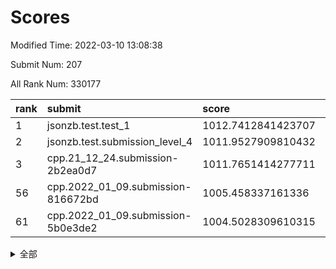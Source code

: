 # Scores

Modified Time: 2022-03-10 13:08:38

Submit Num: 207

All Rank Num: 330177

| rank |               submit               |       score        |       sigma        | pk_num |
| :--- | :--------------------------------- | :----------------- | :----------------- | :----- |
| 1    | jsonzb.test.test_1                 | 1012.7412841423707 | 0.7868637308413121 | 6379   |
| 2    | jsonzb.test.submission_level_4     | 1011.9527909810432 | 0.7950633220853385 | 6380   |
| 3    | cpp.21_12_24.submission-2b2ea0d7   | 1011.7651414277711 | 0.7877116030353888 | 6382   |
| 56   | cpp.2022_01_09.submission-816672bd | 1005.458337161336  | 0.7101496317465009 | 6386   |
| 61   | cpp.2022_01_09.submission-5b0e3de2 | 1004.5028309610315 | 0.7136957310986795 | 6379   |


<details>
<summary>全部</summary>

| rank |                 submit                 |       score        |       sigma        | pk_num |
| :--- | :------------------------------------- | :----------------- | :----------------- | :----- |
| 1    | jsonzb.test.test_1                     | 1012.7412841423707 | 0.7868637308413121 | 6379   |
| 2    | jsonzb.test.submission_level_4         | 1011.9527909810432 | 0.7950633220853385 | 6380   |
| 3    | cpp.21_12_24.submission-2b2ea0d7       | 1011.7651414277711 | 0.7877116030353888 | 6382   |
| 4    | gobigger.level_3.submission_level_3_43 | 1011.2833240993866 | 0.7602115136024251 | 6384   |
| 5    | gobigger.level_3.submission_level_3_1  | 1011.2105643529151 | 0.7679433635922477 | 6372   |
| 6    | gobigger.level_3.submission_level_3_25 | 1011.1102389615695 | 0.7755081990772914 | 6380   |
| 7    | gobigger.level_3.submission_level_3_46 | 1011.0941921477777 | 0.7467696404983262 | 6384   |
| 8    | gobigger.level_3.submission_level_3_5  | 1011.062640563936  | 0.783169413488727  | 6381   |
| 9    | gobigger.level_3.submission_level_3_49 | 1011.0137579411843 | 0.7679107334934141 | 6379   |
| 10   | gobigger.level_3.submission_level_3_2  | 1010.8836546910222 | 0.7713022692308393 | 6379   |
| 11   | gobigger.level_3.submission_level_3_17 | 1010.8078227638235 | 0.7539255824223976 | 6378   |
| 12   | gobigger.level_3.submission_level_3_41 | 1010.6380326621081 | 0.7581386899096202 | 6381   |
| 13   | gobigger.level_3.submission_level_3_9  | 1010.6075328543889 | 0.7585241505203042 | 6380   |
| 14   | gobigger.level_3.submission_level_3_23 | 1010.5862627544772 | 0.7727359981261382 | 6383   |
| 15   | gobigger.level_3.submission_level_3_29 | 1010.5379838061566 | 0.7530719967945535 | 6380   |
| 16   | gobigger.level_3.submission_level_3_16 | 1010.4969363437104 | 0.7477286177459309 | 6378   |
| 17   | gobigger.level_3.submission_level_3_48 | 1010.328189737218  | 0.7571433404053143 | 6377   |
| 18   | gobigger.level_3.submission_level_3_37 | 1010.2517351036976 | 0.7703372726045924 | 6382   |
| 19   | gobigger.level_3.submission_level_3_14 | 1010.2187273004471 | 0.7621112537342692 | 6374   |
| 20   | gobigger.level_3.submission_level_3_31 | 1010.1931366171702 | 0.7479166517929209 | 6380   |
| 21   | gobigger.level_3.submission_level_3_26 | 1010.1461634341108 | 0.7501684833320047 | 6374   |
| 22   | gobigger.level_3.submission_level_3_38 | 1010.0118421730514 | 0.7400446693945448 | 6376   |
| 23   | gobigger.level_3.submission_level_3_45 | 1009.9015548006246 | 0.7713299109874975 | 6382   |
| 24   | gobigger.level_3.submission_level_3_28 | 1009.8937807279254 | 0.7347243886623313 | 6377   |
| 25   | gobigger.level_3.submission_level_3_13 | 1009.8804709667554 | 0.7562665628502901 | 6378   |
| 26   | gobigger.level_3.submission_level_3_8  | 1009.8402968740271 | 0.7633724387390673 | 6379   |
| 27   | gobigger.level_3.submission_level_3_21 | 1009.7735606542185 | 0.7584775882067146 | 6375   |
| 28   | gobigger.level_3.submission_level_3_6  | 1009.6990355714019 | 0.7532752443947389 | 6379   |
| 29   | gobigger.level_3.submission_level_3_0  | 1009.688134853154  | 0.7514736313671428 | 6381   |
| 30   | gobigger.level_3.submission_level_3_24 | 1009.6819928476906 | 0.731236799703816  | 6382   |
| 31   | gobigger.level_3.submission_level_3_42 | 1009.603489319756  | 0.7515437813888531 | 6380   |
| 32   | gobigger.level_3.submission_level_3_33 | 1009.6031243299877 | 0.7501153290311671 | 6382   |
| 33   | gobigger.level_3.submission_level_3_12 | 1009.5901353641251 | 0.7450541104697227 | 6382   |
| 34   | gobigger.level_3.submission_level_3_19 | 1009.5825596287956 | 0.7643236903446315 | 6383   |
| 35   | gobigger.level_3.submission_level_3_15 | 1009.5254210219285 | 0.771480147144153  | 6381   |
| 36   | gobigger.level_3.submission_level_3_44 | 1009.4470338880225 | 0.743437593323514  | 6376   |
| 37   | gobigger.level_3.submission_level_3_22 | 1009.4322971803517 | 0.7435012023062262 | 6377   |
| 38   | gobigger.level_3.submission_level_3_4  | 1009.4144315090134 | 0.7839747091653937 | 6382   |
| 39   | gobigger.level_3.submission_level_3_10 | 1009.3167460290341 | 0.7383683346258647 | 6378   |
| 40   | gobigger.level_3.submission_level_3_39 | 1009.3080432858201 | 0.736871682434856  | 6383   |
| 41   | gobigger.level_3.submission_level_3_30 | 1009.2632880045977 | 0.7435215891888559 | 6379   |
| 42   | gobigger.level_3.submission_level_3_27 | 1009.2330561320983 | 0.7485239383409    | 6380   |
| 43   | gobigger.level_3.submission_level_3_3  | 1009.158596751367  | 0.7565676845867589 | 6378   |
| 44   | gobigger.level_3.submission_level_3_32 | 1009.0128259010636 | 0.7379259789900952 | 6381   |
| 45   | gobigger.level_3.submission_level_3_7  | 1008.9937633712567 | 0.741204679806159  | 6376   |
| 46   | gobigger.level_3.submission_level_3_36 | 1008.9769234198989 | 0.7585683188855619 | 6382   |
| 47   | gobigger.level_3.submission_level_3_11 | 1008.9173142008588 | 0.7603737632732216 | 6383   |
| 48   | gobigger.level_3.submission_level_3_35 | 1008.8348066253546 | 0.729527741713684  | 6380   |
| 49   | gobigger.level_3.submission_level_3_20 | 1008.787594483975  | 0.762979400248034  | 6378   |
| 50   | gobigger.level_3.submission_level_3_47 | 1008.773706865345  | 0.7363676901349883 | 6381   |
| 51   | gobigger.level_3.submission_level_3_40 | 1008.7036911772703 | 0.768994269547562  | 6378   |
| 52   | gobigger.level_3.submission_level_3_34 | 1008.5518044908899 | 0.7157693851931418 | 6382   |
| 53   | gobigger.level_3.submission_level_3_18 | 1008.5343741081285 | 0.7364705400521421 | 6378   |
| 54   | gobigger.level_1.submission_level_1_26 | 1006.0845709475321 | 0.7446255400914262 | 6381   |
| 55   | gobigger.level_1.submission_level_1_19 | 1005.5007206335397 | 0.715145620436691  | 6377   |
| 56   | cpp.2022_01_09.submission-816672bd     | 1005.458337161336  | 0.7101496317465009 | 6386   |
| 57   | gobigger.level_1.submission_level_1_49 | 1005.4451637877183 | 0.7175310266091544 | 6382   |
| 58   | gobigger.level_1.submission_level_1_6  | 1004.8297904807403 | 0.7194317424572311 | 6383   |
| 59   | gobigger.level_1.submission_level_1_39 | 1004.8283579253805 | 0.7267568269273088 | 6380   |
| 60   | gobigger.level_1.submission_level_1_2  | 1004.6586418237868 | 0.7180111053255152 | 6384   |
| 61   | cpp.2022_01_09.submission-5b0e3de2     | 1004.5028309610315 | 0.7136957310986795 | 6379   |
| 62   | gobigger.level_1.submission_level_1_18 | 1004.433357736329  | 0.7025252874472113 | 6380   |
| 63   | gobigger.level_1.submission_level_1_16 | 1004.4132194898825 | 0.7205902822650595 | 6378   |
| 64   | gobigger.level_1.submission_level_1_29 | 1004.3799108116132 | 0.7355185990408992 | 6382   |
| 65   | gobigger.level_1.submission_level_1_14 | 1004.3549822389905 | 0.7273938635926112 | 6381   |
| 66   | gobigger.level_1.submission_level_1_37 | 1004.3495368084284 | 0.7261297196691502 | 6381   |
| 67   | gobigger.level_1.submission_level_1_31 | 1004.3268402038593 | 0.7303718454843005 | 6381   |
| 68   | gobigger.level_1.submission_level_1_12 | 1004.0717896033009 | 0.7257930627332746 | 6382   |
| 69   | gobigger.level_1.submission_level_1_33 | 1004.0625330302762 | 0.7034986827587562 | 6375   |
| 70   | gobigger.level_1.submission_level_1_11 | 1003.8991278917665 | 0.7188731149602827 | 6384   |
| 71   | gobigger.level_1.submission_level_1_4  | 1003.8288350389131 | 0.7140340068200635 | 6378   |
| 72   | gobigger.level_1.submission_level_1_32 | 1003.8220434795719 | 0.7184081863526279 | 6381   |
| 73   | gobigger.level_1.submission_level_1_30 | 1003.7733014100013 | 0.7138153087989739 | 6382   |
| 74   | gobigger.level_1.submission_level_1_20 | 1003.7597026292874 | 0.715405384434317  | 6380   |
| 75   | gobigger.level_1.submission_level_1_28 | 1003.742718241258  | 0.7090092758951432 | 6381   |
| 76   | gobigger.level_1.submission_level_1_48 | 1003.7427182367181 | 0.7125152539933999 | 6383   |
| 77   | gobigger.level_1.submission_level_1_5  | 1003.7047284582858 | 0.7232793956493174 | 6381   |
| 78   | gobigger.level_1.submission_level_1_17 | 1003.6618302915942 | 0.7123273650121152 | 6382   |
| 79   | gobigger.level_1.submission_level_1_46 | 1003.6421497504376 | 0.7339000747742801 | 6381   |
| 80   | gobigger.level_1.submission_level_1_45 | 1003.6321018729354 | 0.7162276351521426 | 6380   |
| 81   | gobigger.level_1.submission_level_1_44 | 1003.5353540663209 | 0.7208194674090792 | 6382   |
| 82   | gobigger.level_1.submission_level_1_41 | 1003.2883394789826 | 0.7152694938372333 | 6379   |
| 83   | gobigger.level_1.submission_level_1_7  | 1003.279542445672  | 0.70748349869121   | 6381   |
| 84   | gobigger.level_1.submission_level_1_9  | 1003.2334446536739 | 0.713860623837181  | 6379   |
| 85   | gobigger.level_1.submission_level_1_3  | 1003.1945152207628 | 0.7168158453867588 | 6379   |
| 86   | gobigger.level_1.submission_level_1_27 | 1003.1715941608326 | 0.7376291272675952 | 6380   |
| 87   | gobigger.level_1.submission_level_1_35 | 1003.1180933747588 | 0.7142415107384872 | 6375   |
| 88   | gobigger.level_1.submission_level_1_36 | 1003.046197490853  | 0.714275465772861  | 6379   |
| 89   | gobigger.level_1.submission_level_1_13 | 1003.0440208077529 | 0.7115577347225405 | 6378   |
| 90   | gobigger.level_1.submission_level_1_42 | 1003.0375099756461 | 0.7251035562387589 | 6373   |
| 91   | gobigger.level_1.submission_level_1_38 | 1003.0306788608549 | 0.721527282363194  | 6380   |
| 92   | gobigger.level_1.submission_level_1_10 | 1002.8977161485046 | 0.7213771154071903 | 6377   |
| 93   | gobigger.level_1.submission_level_1_1  | 1002.8751313090302 | 0.7160055807477635 | 6379   |
| 94   | gobigger.level_1.submission_level_1_23 | 1002.8173341163814 | 0.7140321710829967 | 6383   |
| 95   | gobigger.level_1.submission_level_1_47 | 1002.7820923955389 | 0.721067019554189  | 6382   |
| 96   | gobigger.level_1.submission_level_1_8  | 1002.7675113731816 | 0.6993275769434283 | 6381   |
| 97   | gobigger.level_1.submission_level_1_25 | 1002.7210522304174 | 0.7171169479880423 | 6387   |
| 98   | gobigger.level_1.submission_level_1_40 | 1002.6897428077856 | 0.7057660875580759 | 6378   |
| 99   | gobigger.level_1.submission_level_1_21 | 1002.6831374002752 | 0.7147455782037299 | 6380   |
| 100  | gobigger.level_1.submission_level_1_15 | 1002.6620389171296 | 0.7092873348684229 | 6384   |
| 101  | gobigger.level_1.submission_level_1_24 | 1002.5188675330446 | 0.7217566931505947 | 6380   |
| 102  | gobigger.level_1.submission_level_1_34 | 1002.4790673140142 | 0.714206063005188  | 6380   |
| 103  | gobigger.level_1.submission_level_1_43 | 1002.4081141608137 | 0.7028434464648734 | 6377   |
| 104  | gobigger.level_1.submission_level_1_0  | 1001.9053597759741 | 0.7121648598865814 | 6380   |
| 105  | gobigger.level_1.submission_level_1_22 | 1001.7659996603683 | 0.717309693311005  | 6383   |
| 106  | gobigger.random.submission_random_25   | 997.1188996882214  | 0.7065875966868655 | 6378   |
| 107  | gobigger.random.submission_random_38   | 996.9019553221832  | 0.7252388403879652 | 6380   |
| 108  | gobigger.random.submission_random_5    | 996.8552205197342  | 0.7086108807377162 | 6381   |
| 109  | gobigger.random.submission_random_32   | 996.828764873956   | 0.7087505268301395 | 6380   |
| 110  | gobigger.random.submission_random_43   | 996.8073936953731  | 0.7076572352136671 | 6381   |
| 111  | gobigger.random.submission_random_48   | 996.7780508610798  | 0.7003360926893686 | 6381   |
| 112  | gobigger.random.submission_random_46   | 996.7434262294191  | 0.7205314692113046 | 6380   |
| 113  | gobigger.random.submission_random_0    | 996.6566947668118  | 0.7068862296497019 | 6383   |
| 114  | gobigger.random.submission_random_11   | 996.6310506223307  | 0.701886672687815  | 6379   |
| 115  | gobigger.random.submission_random_23   | 996.6218720858529  | 0.7246573846016372 | 6378   |
| 116  | gobigger.random.submission_random_4    | 996.5079336144581  | 0.6966196647477207 | 6383   |
| 117  | gobigger.random.submission_random_7    | 996.4736859846251  | 0.7124359484275642 | 6376   |
| 118  | gobigger.random.submission_random_47   | 996.4213454844638  | 0.707331209194634  | 6376   |
| 119  | gobigger.random.submission_random_13   | 996.386994453128   | 0.7096572025663056 | 6382   |
| 120  | gobigger.random.submission_random_17   | 996.3700980434766  | 0.718585544155912  | 6379   |
| 121  | gobigger.random.submission_random_1    | 996.3306777284656  | 0.7127136353899796 | 6379   |
| 122  | gobigger.random.submission_random_31   | 996.253176291832   | 0.7053166142210455 | 6383   |
| 123  | gobigger.random.submission_random_44   | 996.2359691590148  | 0.7124676797316343 | 6379   |
| 124  | gobigger.random.submission_random_12   | 996.0666099654569  | 0.7157001586597899 | 6379   |
| 125  | gobigger.random.submission_random_40   | 996.030293363396   | 0.7037829622078152 | 6381   |
| 126  | gobigger.random.submission_random_33   | 995.9983625629396  | 0.7034286381390621 | 6377   |
| 127  | gobigger.random.submission_random_26   | 995.9793500687647  | 0.6984646619559199 | 6383   |
| 128  | gobigger.random.submission_random_16   | 995.9771159268388  | 0.7162819922781068 | 6380   |
| 129  | gobigger.random.submission_random_3    | 995.95797758731    | 0.7034135287113938 | 6382   |
| 130  | gobigger.random.submission_random_24   | 995.9207448788532  | 0.712417748134211  | 6379   |
| 131  | gobigger.random.submission_random_29   | 995.90940755985    | 0.7172151055039514 | 6382   |
| 132  | gobigger.random.submission_random_14   | 995.9040376916008  | 0.7194556057079547 | 6379   |
| 133  | gobigger.random.submission_random_49   | 995.8960846855083  | 0.7107313619749388 | 6384   |
| 134  | gobigger.random.submission_random_37   | 995.8733181121642  | 0.7073577383555193 | 6383   |
| 135  | gobigger.random.submission_random_15   | 995.826372219214   | 0.7173938261023187 | 6379   |
| 136  | gobigger.random.submission_random_22   | 995.7521202539136  | 0.7113856639945058 | 6381   |
| 137  | gobigger.random.submission_random_18   | 995.6756514046227  | 0.709549353305264  | 6380   |
| 138  | gobigger.random.submission_random_9    | 995.6741376758262  | 0.7114586073463584 | 6379   |
| 139  | gobigger.random.submission_random_41   | 995.6685372065241  | 0.7089841943075396 | 6382   |
| 140  | gobigger.random.submission_random_2    | 995.6394432008044  | 0.6980618616296742 | 6382   |
| 141  | gobigger.random.submission_random_27   | 995.5462712723308  | 0.7201171605469816 | 6381   |
| 142  | gobigger.random.submission_random_30   | 995.4813013720257  | 0.7223823563678322 | 6380   |
| 143  | gobigger.random.submission_random_6    | 995.4605271517324  | 0.7116474256533702 | 6379   |
| 144  | gobigger.random.submission_random_35   | 995.4383076735234  | 0.7194430206086789 | 6385   |
| 145  | gobigger.random.submission_random_19   | 995.4274504477384  | 0.7123920755702167 | 6374   |
| 146  | gobigger.random.submission_random_45   | 995.4232115839941  | 0.7047616180664017 | 6379   |
| 147  | gobigger.random.submission_random_34   | 995.391619428379   | 0.7096982982083062 | 6382   |
| 148  | gobigger.random.submission_random_39   | 995.3434849883943  | 0.7028955318432885 | 6381   |
| 149  | gobigger.random.submission_random_20   | 995.3171991592696  | 0.712188847749438  | 6377   |
| 150  | gobigger.random.submission_random_8    | 995.3165123245337  | 0.7131710335318362 | 6381   |
| 151  | gobigger.random.submission_random_42   | 995.279696694174   | 0.7140545266184534 | 6387   |
| 152  | gobigger.random.submission_random_28   | 994.626154129343   | 0.7165591506431116 | 6381   |
| 153  | gobigger.random.submission_random_36   | 994.5788410645168  | 0.7095830475590125 | 6380   |
| 154  | gobigger.random.submission_random_21   | 994.508478508382   | 0.7245774584762482 | 6381   |
| 155  | gobigger.random.submission_random_10   | 994.2551956142512  | 0.714712457354617  | 6386   |
| 156  | gobigger.level_2.submission_level_2_41 | 994.0897586523566  | 0.7282449642778471 | 6385   |
| 157  | gobigger.level_2.submission_level_2_7  | 994.0117098376381  | 0.7359912425637118 | 6378   |
| 158  | gobigger.level_2.submission_level_2_32 | 993.7233780820276  | 0.7381533547429726 | 6383   |
| 159  | gobigger.level_2.submission_level_2_49 | 993.5683444948428  | 0.7268892859002628 | 6381   |
| 160  | gobigger.level_2.submission_level_2_18 | 993.4220828620001  | 0.7244111501549862 | 6383   |
| 161  | gobigger.level_2.submission_level_2_30 | 993.0032712344445  | 0.7421707398173905 | 6383   |
| 162  | gobigger.level_2.submission_level_2_2  | 992.9514390207971  | 0.7351311358155819 | 6383   |
| 163  | gobigger.level_2.submission_level_2_44 | 992.933017210583   | 0.7312382041202667 | 6372   |
| 164  | gobigger.level_2.submission_level_2_27 | 992.9041643897797  | 0.7273778694713553 | 6380   |
| 165  | gobigger.level_2.submission_level_2_48 | 992.7530771519818  | 0.7285496124149748 | 6375   |
| 166  | gobigger.level_2.submission_level_2_4  | 992.7286733483795  | 0.7253475311956664 | 6379   |
| 167  | gobigger.level_2.submission_level_2_8  | 992.6927682885081  | 0.756475332525481  | 6384   |
| 168  | gobigger.level_2.submission_level_2_33 | 992.6023852071361  | 0.7351410523980284 | 6378   |
| 169  | gobigger.level_2.submission_level_2_34 | 992.5014680781995  | 0.7290410998273252 | 6380   |
| 170  | gobigger.level_2.submission_level_2_36 | 992.4849522463475  | 0.7511399963273601 | 6382   |
| 171  | gobigger.level_2.submission_level_2_24 | 992.4569705720452  | 0.7354872741639444 | 6385   |
| 172  | gobigger.level_2.submission_level_2_5  | 992.4401384118377  | 0.7383265609743452 | 6380   |
| 173  | gobigger.level_2.submission_level_2_31 | 992.4361519530702  | 0.748207710319637  | 6381   |
| 174  | gobigger.level_2.submission_level_2_16 | 992.4354113775566  | 0.7373059826433126 | 6379   |
| 175  | gobigger.level_2.submission_level_2_45 | 992.2844054190537  | 0.7387922718912869 | 6378   |
| 176  | gobigger.level_2.submission_level_2_10 | 992.2749771646571  | 0.7309700229954337 | 6381   |
| 177  | gobigger.level_2.submission_level_2_12 | 992.2585813408673  | 0.7278369308521406 | 6374   |
| 178  | gobigger.level_2.submission_level_2_47 | 992.1517120324759  | 0.7536722489504689 | 6379   |
| 179  | gobigger.level_2.submission_level_2_22 | 992.142425682105   | 0.7529805022219569 | 6380   |
| 180  | gobigger.level_2.submission_level_2_40 | 992.133173908107   | 0.7597461215318678 | 6379   |
| 181  | gobigger.level_2.submission_level_2_20 | 992.0544345806     | 0.7715289540660606 | 6378   |
| 182  | gobigger.level_2.submission_level_2_11 | 992.0301393329997  | 0.752161561312709  | 6379   |
| 183  | gobigger.level_2.submission_level_2_38 | 991.9972738822543  | 0.746759486524301  | 6383   |
| 184  | gobigger.level_2.submission_level_2_1  | 991.9571760154122  | 0.754134725209586  | 6380   |
| 185  | gobigger.level_2.submission_level_2_46 | 991.9080831223969  | 0.7490939968076124 | 6380   |
| 186  | gobigger.level_2.submission_level_2_29 | 991.8917358395627  | 0.7475051915443119 | 6382   |
| 187  | gobigger.level_2.submission_level_2_3  | 991.8872409833301  | 0.7415086396102213 | 6380   |
| 188  | gobigger.level_2.submission_level_2_23 | 991.8406646037805  | 0.7426371147800732 | 6381   |
| 189  | gobigger.level_2.submission_level_2_39 | 991.7269202916729  | 0.753538130561485  | 6388   |
| 190  | gobigger.level_2.submission_level_2_21 | 991.6880272666394  | 0.7782183674539045 | 6382   |
| 191  | gobigger.level_2.submission_level_2_9  | 991.5502885164934  | 0.7644383463842955 | 6382   |
| 192  | gobigger.level_2.submission_level_2_6  | 991.402285854128   | 0.7536292133448061 | 6380   |
| 193  | gobigger.level_2.submission_level_2_37 | 991.3318002441354  | 0.7504828826583668 | 6383   |
| 194  | gobigger.level_2.submission_level_2_15 | 991.2807746802201  | 0.7550917919741846 | 6381   |
| 195  | gobigger.level_2.submission_level_2_19 | 991.2598753267903  | 0.7533416012047331 | 6380   |
| 196  | gobigger.level_2.submission_level_2_14 | 991.1368560566779  | 0.7442756124166403 | 6381   |
| 197  | gobigger.level_2.submission_level_2_25 | 991.0847851090019  | 0.7387882098420869 | 6378   |
| 198  | gobigger.level_2.submission_level_2_0  | 991.01575190499    | 0.7744180607364923 | 6377   |
| 199  | gobigger.level_2.submission_level_2_17 | 990.9912463831887  | 0.7653608729205639 | 6382   |
| 200  | gobigger.level_2.submission_level_2_35 | 990.9807162949388  | 0.7441373512543218 | 6383   |
| 201  | gobigger.level_2.submission_level_2_28 | 990.9322565568219  | 0.7560161898198797 | 6381   |
| 202  | gobigger.level_2.submission_level_2_43 | 990.6812864071052  | 0.7700085101667355 | 6376   |
| 203  | gobigger.level_2.submission_level_2_26 | 990.4796388541646  | 0.7689627355451308 | 6382   |
| 204  | gobigger.level_2.submission_level_2_42 | 990.4770662716304  | 0.7814568267492866 | 6381   |
| 205  | gobigger.level_2.submission_level_2_13 | 989.8960703709198  | 0.7722540014982765 | 6379   |
| 206  | gobigger.none.submission_none_0        | 977.5713491089281  | 1.2849472381365699 | 6382   |
| 207  | gobigger.none.submission_none_1        | 977.0738504798082  | 1.3333404501674526 | 6387   |

</details>
